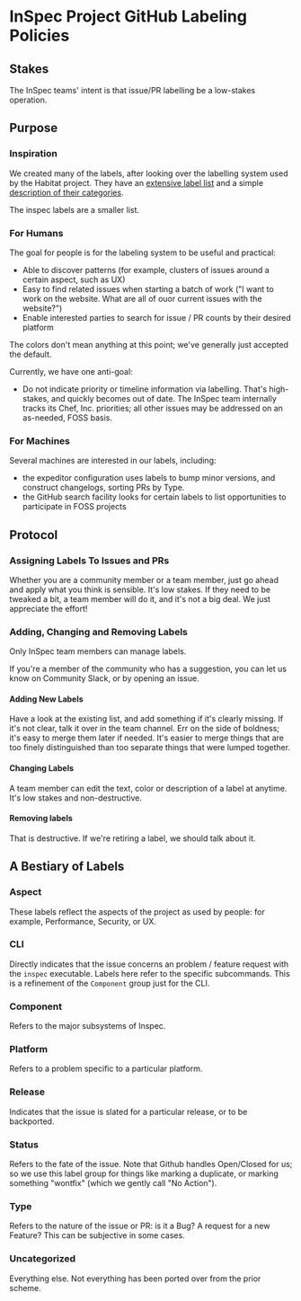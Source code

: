 # InSpec Project GitHub Labeling Policies

## Stakes

The InSpec teams' intent is that issue/PR labelling be a low-stakes operation.

## Purpose

### Inspiration

We created many of the labels, after looking over the labelling system used by the Habitat project.  They have an [extensive label list](https://github.com/habitat-sh/habitat/labels) and a simple [description of their categories](https://github.com/habitat-sh/habitat/blob/master/CONTRIBUTING.md#issue-triage).

The inspec labels are a smaller list.

### For Humans

The goal for people is for the labeling system to be useful and practical:

 * Able to discover patterns (for example, clusters of issues around a certain aspect, such as UX)
 * Easy to find related issues when starting a batch of work ("I want to work on the website. What are all of ouor current issues with the website?")
 * Enable interested parties to search for issue / PR counts by their desired platform

The colors don't mean anything at this point; we've generally just accepted the default.

Currently, we have one anti-goal:

* Do not indicate priority or timeline information via labelling.  That's high-stakes, and quickly becomes out of date.  The InSpec team internally tracks its Chef, Inc. priorities; all other issues may be addressed on an as-needed, FOSS basis.

### For Machines

Several machines are interested in our labels, including:

 * the expeditor configuration uses labels to bump minor versions, and construct changelogs, sorting PRs by Type.
 * the GitHub search facility looks for certain labels to list opportunities to participate in FOSS projects

## Protocol

### Assigning Labels To Issues and PRs

Whether you are a community member or a team member, just go ahead and apply what you think is sensible.  It's low stakes.  If they need to be tweaked a bit, a team member will do it, and it's not a big deal. We just appreciate the effort!

### Adding, Changing and Removing Labels

Only InSpec team members can manage labels.

If you're a member of the community who has a suggestion, you can let us know on Community Slack, or by opening an issue.

#### Adding New Labels

Have a look at the existing list, and add something if it's clearly missing.  If it's not clear, talk it over in the team channel.  Err on the side of boldness; it's easy to merge them later if needed.  It's easier to merge things that are too finely distinguished than too separate things that were lumped together.

#### Changing Labels

A team member can edit the text, color or description of a label at anytime.  It's low stakes and non-destructive.

#### Removing labels

That is destructive.  If we're retiring a label, we should talk about it.

## A Bestiary of Labels

### Aspect

These labels reflect the aspects of the project as used by people: for example, Performance, Security, or UX.

### CLI

Directly indicates that the issue concerns an problem / feature request with the `inspec` executable.  Labels here refer to the specific subcommands.  This is a refinement of the `Component` group just for the CLI.

### Component

Refers to the major subsystems of Inspec.

### Platform

Refers to a problem specific to a particular platform.

### Release

Indicates that the issue is slated for a particular release, or to be backported.

### Status

Refers to the fate of the issue.  Note that Github handles Open/Closed for us; so we use this label group for things like marking a duplicate, or marking something "wontfix" (which we gently call "No Action").

### Type

Refers to the nature of the issue or PR: is it a Bug? A request for a new Feature?  This can be subjective in some cases.

### Uncategorized

Everything else.  Not everything has been ported over from the prior scheme.

